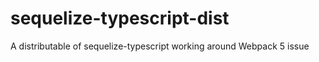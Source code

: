 # sequelize-typescript-dist
 A distributable of sequelize-typescript working around Webpack 5 issue
